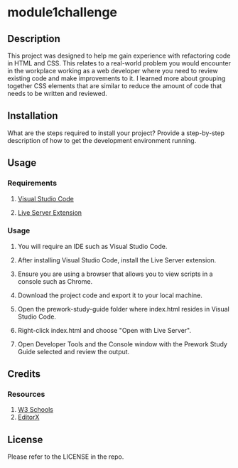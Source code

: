 # module1challenge

## Description

This project was designed to help me gain experience with refactoring code in HTML and CSS.
This relates to a real-world problem you would encounter in the workplace working as a web developer where you need to review existing code and make improvements to it.
I learned more about grouping together CSS elements that are similar to reduce the amount of code that needs to be written and reviewed.

## Installation

What are the steps required to install your project? Provide a step-by-step description of how to get the development environment running.

## Usage

### Requirements

1. [Visual Studio Code](https://code.visualstudio.com/download)

2. [Live Server Extension](https://marketplace.visualstudio.com/items?itemName=ritwickdey.LiveServer)

### Usage

1. You will require an IDE such as Visual Studio Code.

2. After installing Visual Studio Code, install the Live Server extension.

3. Ensure you are using a browser that allows you to view scripts in a console such as Chrome.

4. Download the project code and export it to your local machine.

5. Open the prework-study-guide folder where index.html resides in Visual Studio Code.

6. Right-click index.html and choose "Open with Live Server".

7. Open Developer Tools and the Console window with the Prework Study Guide selected and review the output.

## Credits

### Resources
1. [W3 Schools](https://www.w3schools.com/)
2. [EditorX](https://www.editorx.com/shaping-design/article/resize-image-css)

## License

Please refer to the LICENSE in the repo.
